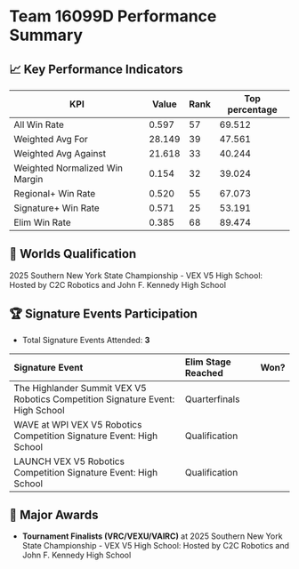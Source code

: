 # Team 16099D Performance Summary

## 📈 Key Performance Indicators
| KPI | Value | Rank | Top percentage |
| --- | ----- | ---- | ----- |
| All Win Rate | 0.597 | 57 | 69.512 |
| Weighted Avg For | 28.149 | 39 | 47.561 |
| Weighted Avg Against | 21.618 | 33 | 40.244 |
| Weighted Normalized Win Margin | 0.154 | 32 | 39.024 |
| Regional+ Win Rate | 0.520 | 55 | 67.073 |
| Signature+ Win Rate | 0.571 | 25 | 53.191 |
| Elim Win Rate | 0.385 | 68 | 89.474 |


## 🎯 Worlds Qualification
2025 Southern New York State Championship - VEX V5 High School: Hosted by C2C Robotics and John F. Kennedy High School

## 🏆 Signature Events Participation
- Total Signature Events Attended: **3**

| Signature Event | Elim Stage Reached | Won? |
|:----------------|:-------------------|:----|
| The Highlander Summit VEX V5 Robotics Competition Signature Event: High School | Quarterfinals |  |
| WAVE at WPI VEX V5 Robotics Competition Signature Event: High School | Qualification |  |
| LAUNCH VEX V5 Robotics Competition Signature Event: High School | Qualification |  |


## 🥇 Major Awards
- **Tournament Finalists (VRC/VEXU/VAIRC)** at 2025 Southern New York State Championship - VEX V5 High School: Hosted by C2C Robotics and John F. Kennedy High School

